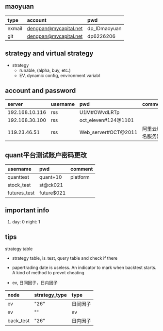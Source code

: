 ## maoyuan 

type|account|pwd
:---|:---|:---
exmail|dengpan@mycapital.net|dp_IDmaoyuan
|git|dengpan@mycapital.net|dp6226206



## strategy and virtual strategy 

- strategy 
    - runable, (alpha, buy, etc.)
    - EV, dynamic config, environment variabl        


## account and password

server|username|pwd|comment
:---|:---|:---| :---
192.168.10.116|rss| U1M#OWvdLRTp
192.168.30.100|rss| oct_eleven#124@1101
119.23.46.51 |rss | Web_server#OCT@2011|阿里云域名服务器


## quant平台测试账户密码更改
username|pwd|comment
:---|:---|:---
quanttest| quant+10 | platform
stock_test | st@ck021 | 
futures_test| future$021 | 

## important info

1. day: 0
   night: 1



## tips 

strategy table

- strategy table, is_test, query table and check if there
- papertrading date is useless. An indicator to mark when backtest starts. A kind of method to prevnt cheating


- ev, 日间因子，日内因子

node|strategy_type|type
:---|:---|:---
ev | "26" |日间因子 
ev | "" | ev
back_test | "26" | 日内因子
 
 